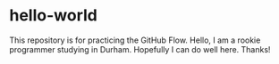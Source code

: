 # hello-world
This repository is for practicing the GitHub Flow.
Hello, I am a rookie programmer studying in Durham.
Hopefully I can do well here.
Thanks!
